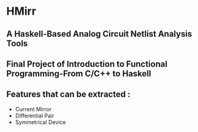 # HMirr
## A Haskell-Based Analog Circuit Netlist Analysis Tools
## Final Project of Introduction to Functional Programming-From C/C++ to Haskell
## Features that can be extracted :
+ Current Mirror
+ Differential Pair
+ Symmetrical Device